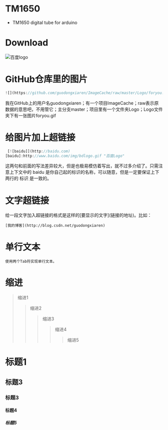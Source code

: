 # TM1650
- TM1650 digital tube for arduino
# Download
![](http://www.baidu.com/img/bdlogo.gif "百度logo")
# GitHub仓库里的图片
```javascript
![](https://github.com/guodongxiaren/ImageCache/raw/master/Logo/foryou.gif) 
```
我在GitHub上的用户名guodongxiaren；有一个项目ImageCache；raw表示原数据的意思吧，不用管它；主分支master；项目里有一个文件夹Logo；Logo文件夹下有一张图片foryou.gif
# 给图片加上超链接
```javascript
 [![baidu]](http://baidu.com)  
[baidu]:http://www.baidu.com/img/bdlogo.gif "百度Logo" 
```
这两句和前面的写法差异较大，但是也极易模仿着写出，就不过多介绍了。只需注意上下文中的 baidu 是你自己起的标识的名称，可以随意，但是一定要保证上下两行的 标识 是一致的。
# 文字超链接
给一段文字加入超链接的格式是这样的\[要显示的文字\]\(链接的地址\)。比如：
```
[我的博客](http://blog.csdn.net/guodongxiaren)  
```
# 单行文本
    使用两个Tab符实现单行文本。
# 缩进
>缩进1 
>>缩进2
>>>缩进3
>>>>缩进4
>>>>>缩进5
# 标题1
## 标题3
### 标题3
#### 标题4
##### 标题5
